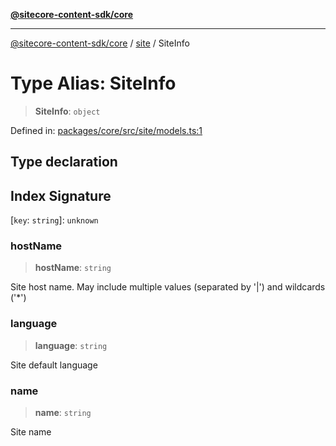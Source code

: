 [**@sitecore-content-sdk/core**](../../README.md)

***

[@sitecore-content-sdk/core](../../README.md) / [site](../README.md) / SiteInfo

# Type Alias: SiteInfo

> **SiteInfo**: `object`

Defined in: [packages/core/src/site/models.ts:1](https://github.com/Sitecore/xmc-jss-dev/blob/2d716c1b15bc7f650cb9eb490f393fec3b1f4809/packages/core/src/site/models.ts#L1)

## Type declaration

## Index Signature

\[`key`: `string`\]: `unknown`

### hostName

> **hostName**: `string`

Site host name. May include multiple values (separated by '|') and wildcards ('*')

### language

> **language**: `string`

Site default language

### name

> **name**: `string`

Site name
